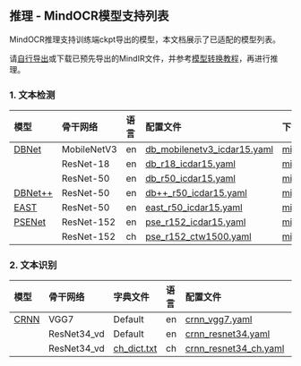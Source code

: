 ## 推理 - MindOCR模型支持列表

MindOCR推理支持训练端ckpt导出的模型，本文档展示了已适配的模型列表。

请[自行导出](https://github.com/mindspore-lab/mindocr/blob/main/tools/export.py)或下载已预先导出的MindIR文件，并参考[模型转换教程](convert_tutorial.md)，再进行推理。

### 1. 文本检测

| 模型                                                                             | 骨干网络     | 语言 | 配置文件                                                                                                                          | 下载                                                                                                              |
|:--------------------------------------------------------------------------------|:------------|:----|:--------------------------------------------------------------------------------------------------------------------------------|:------------------------------------------------------------------------------------------------------------------|
| [DBNet](https://github.com/mindspore-lab/mindocr/tree/main/configs/det/dbnet)   | MobileNetV3 | en  | [db_mobilenetv3_icdar15.yaml](https://github.com/mindspore-lab/mindocr/tree/main/configs/det/dbnet/db_mobilenetv3_icdar15.yaml) | [mindir](https://download.mindspore.cn/toolkits/mindocr/dbnet/dbnet_mobilenetv3-62c44539-f14c6a13.mindir)         |
|                                                                                 | ResNet-18   | en  | [db_r18_icdar15.yaml](https://github.com/mindspore-lab/mindocr/tree/main/configs/det/dbnet/db_r18_icdar15.yaml)                 | [mindir](https://download.mindspore.cn/toolkits/mindocr/dbnet/dbnet_resnet18-0c0c4cfa-cf46eb8b.mindir)            |
|                                                                                 | ResNet-50   | en  | [db_r50_icdar15.yaml](https://github.com/mindspore-lab/mindocr/tree/main/configs/det/dbnet/db_r50_icdar15.yaml)                 | [mindir](https://download.mindspore.cn/toolkits/mindocr/dbnet/dbnet_resnet50-c3a4aa24-fbf95c82.mindir)            |
| [DBNet++](https://github.com/mindspore-lab/mindocr/tree/main/configs/det/dbnet) | ResNet-50   | en  | [db++_r50_icdar15.yaml](https://github.com/mindspore-lab/mindocr/tree/main/configs/det/dbnet/db++_r50_icdar15.yaml)             | [mindir](https://download.mindspore.cn/toolkits/mindocr/dbnet/dbnetpp_resnet50-068166c2-9934aff0.mindir)          |
| [EAST](https://github.com/mindspore-lab/mindocr/tree/main/configs/det/east)     | ResNet-50   | en  | [east_r50_icdar15.yaml](https://github.com/mindspore-lab/mindocr/tree/main/configs/det/east/east_r50_icdar15.yaml)              | [mindir](https://download.mindspore.cn/toolkits/mindocr/east/east_resnet50_ic15-7262e359-5f05cd42.mindir)         |
| [PSENet](https://github.com/mindspore-lab/mindocr/tree/main/configs/det/psenet) | ResNet-152  | en  | [pse_r152_icdar15.yaml](https://github.com/mindspore-lab/mindocr/tree/main/configs/det/psenet/pse_r152_icdar15.yaml)            | [mindir](https://download.mindspore.cn/toolkits/mindocr/psenet/psenet_resnet152_ic15-6058a798-0d755205.mindir)    |
|                                                                                 | ResNet-152  | ch  | [pse_r152_ctw1500.yaml](https://github.com/mindspore-lab/mindocr/tree/main/configs/det/psenet/pse_r152_ctw1500.yaml)            | [mindir](https://download.mindspore.cn/toolkits/mindocr/psenet/psenet_resnet152_ctw1500-58b1b1ff-b95c7f85.mindir) |

### 2. 文本识别

| 模型                                                                         | 骨干网络     | 字典文件                                                                                           | 语言 | 配置文件                                                                                                            | 下载                                                                                                     |
|:----------------------------------------------------------------------------|:------------|:-------------------------------------------------------------------------------------------------|:----|:-------------------------------------------------------------------------------------------------------------------|:--------------------------------------------------------------------------------------------------------|
| [CRNN](https://github.com/mindspore-lab/mindocr/tree/main/configs/rec/crnn) | VGG7        | Default                                                                                          | en  | [crnn_vgg7.yaml](https://github.com/mindspore-lab/mindocr/tree/main/configs/rec/crnn/crnn_vgg7.yaml)               | [mindir](https://download.mindspore.cn/toolkits/mindocr/crnn/crnn_vgg7-ea7e996c-573dbd61.mindir)        |
|                                                                             | ResNet34_vd | Default                                                                                          | en  | [crnn_resnet34.yaml](https://github.com/mindspore-lab/mindocr/tree/main/configs/rec/crnn/crnn_resnet34.yaml)       | [mindir](https://download.mindspore.cn/toolkits/mindocr/crnn/crnn_resnet34-83f37f07-eb10a0c9.mindir)    |
|                                                                             | ResNet34_vd | [ch_dict.txt](https://github.com/mindspore-lab/mindocr/tree/main/mindocr/utils/dict/ch_dict.txt) | ch  | [crnn_resnet34_ch.yaml](https://github.com/mindspore-lab/mindocr/tree/main/configs/rec/crnn/crnn_resnet34_ch.yaml) | [mindir](https://download.mindspore.cn/toolkits/mindocr/crnn/crnn_resnet34_ch-7a342e3c-105bccb2.mindir) |
